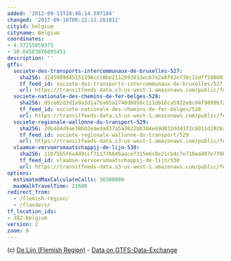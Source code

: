 ```yaml
---
added: '2012-09-13T10:46:14.597184'
changed: '2017-09-16T00:22:12.261812'
cityid: belgium
cityname: Belgium
coordinates:
- 4.37255859375
- 50.84583876895451
description: ''
gtfs:
  societe-des-transports-intercommunaux-de-bruxelles-527:
    sha256: 3245989d45151196cc10be211289301decb7e2a8f62e730c11dff59860112cc2
    tf_feed_id: societe-des-transports-intercommunaux-de-bruxelles/527
    url: https://transitfeeds-data.s3-us-west-1.amazonaws.com/public/feeds/societe-des-transports-intercommunaux-de-bruxelles/527/20170913/gtfs.zip
  societe-nationale-des-chemins-de-fer-belges-528:
    sha256: d5ce02d3d1a9a3d1a76a05a2740d6058c111d816ca5922e8c84f9899b723c19a
    tf_feed_id: societe-nationale-des-chemins-de-fer-belges/528
    url: https://transitfeeds-data.s3-us-west-1.amazonaws.com/public/feeds/societe-nationale-des-chemins-de-fer-belges/528/20170411/gtfs.zip
  societe-regionale-wallonne-du-transport-529:
    sha256: 20b404d9ae38bb2eaeda837a5a3622bb304e69d032dd4372c6011d2026ac6aee
    tf_feed_id: societe-regionale-wallonne-du-transport/529
    url: https://transitfeeds-data.s3-us-west-1.amazonaws.com/public/feeds/societe-regionale-wallonne-du-transport/529/20170831/gtfs.zip
  vlaamse-vervoersmaatschappij-de-lijn-530:
    sha256: 11075b5f6a4d9ccf711776645aacef315e6c8e21cb4c7e710ea907e770b3c67a
    tf_feed_id: vlaamse-vervoersmaatschappij-de-lijn/530
    url: https://transitfeeds-data.s3-us-west-1.amazonaws.com/public/feeds/vlaamse-vervoersmaatschappij-de-lijn/530/20170907/gtfs.zip
options:
  estimatedMaxCalculateCalls: 36500000
  maxWalkTravelTime: 21600
redirect_from:
  - /flemish-region/
  - /flanders/
tf_location_ids:
- 382-belgium
version: 2
zoom: 9
---
```


(c) [De Lijn (Flemish Region)](http://www.delijn.be/) - [Data on GTFS-Data-Exchange](http://www.gtfs-data-exchange.com/agency/de-lijn/)
